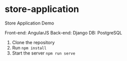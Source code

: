 # store-application
Store Application Demo


Front-end: AngularJS
Back-end:  Django
DB:        PostgreSQL

1. Clone the repository
2. Run `npm install`
3. Start the server `npm run serve`
